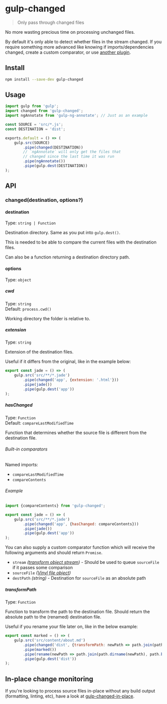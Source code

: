 # gulp-changed

> Only pass through changed files

No more wasting precious time on processing unchanged files.

By default it's only able to detect whether files in the stream changed. If you require something more advanced like knowing if imports/dependencies changed, create a custom comparator, or use [another plugin](https://github.com/gulpjs/gulp#incremental-builds).

## Install

```sh
npm install --save-dev gulp-changed
```

## Usage

```js
import gulp from 'gulp';
import changed from 'gulp-changed';
import ngAnnotate from 'gulp-ng-annotate'; // Just as an example

const SOURCE = 'src/*.js';
const DESTINATION = 'dist';

exports.default = () => (
	gulp.src(SOURCE)
		.pipe(changed(DESTINATION))
		// `ngAnnotate` will only get the files that
		// changed since the last time it was run
		.pipe(ngAnnotate())
		.pipe(gulp.dest(DESTINATION))
);
```

## API

### changed(destination, options?)

#### destination

Type: `string | Function`

Destination directory. Same as you put into `gulp.dest()`.

This is needed to be able to compare the current files with the destination files.

Can also be a function returning a destination directory path.

#### options

Type: `object`

##### cwd

Type: `string`\
Default: `process.cwd()`

Working directory the folder is relative to.

##### extension

Type: `string`

Extension of the destination files.

Useful if it differs from the original, like in the example below:

```js
export const jade = () => (
	gulp.src('src/**/*.jade')
		.pipe(changed('app', {extension: '.html'}))
		.pipe(jade())
		.pipe(gulp.dest('app'))
);
```

##### hasChanged

Type: `Function`\
Default: `compareLastModifiedTime`

Function that determines whether the source file is different from the destination file.

###### Built-in comparators

Named imports:

- `compareLastModifiedTime`
- `compareContents`

###### Example

```js
import {compareContents} from 'gulp-changed';

export const jade = () => (
	gulp.src('src/**/*.jade')
		.pipe(changed('app', {hasChanged: compareContents}))
		.pipe(jade())
		.pipe(gulp.dest('app'))
);
```

You can also supply a custom comparator function which will receive the following arguments and should return `Promise`.

- `stream` *([transform object stream](https://github.com/rvagg/through2#transformfunction))* - Should be used to queue `sourceFile` if it passes some comparison
- `sourceFile` *([Vinyl file object](https://github.com/wearefractal/vinyl#file))*
- `destPath` *(string)* - Destination for `sourceFile` as an absolute path

##### transformPath

Type: `Function`

Function to transform the path to the destination file. Should return the absolute path to the (renamed) destination file.

Useful if you rename your file later on, like in the below example:

```js
export const marked = () => (
	gulp.src('src/content/about.md')
		.pipe(changed('dist', {transformPath: newPath => path.join(path.dirname(newPath), path.basename(newPath, '.md'), 'index.html')}))
		.pipe(marked())
		.pipe(rename(newPath => path.join(path.dirname(newPath), path.basename(newPath, '.md'), 'index.html'))))
		.pipe(gulp.dest('dist'))
);
```

## In-place change monitoring

If you're looking to process source files in-place without any build output (formatting, linting, etc), have a look at [gulp-changed-in-place](https://github.com/alexgorbatchev/gulp-changed-in-place).
